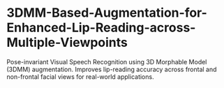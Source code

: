 # 3DMM-Based-Augmentation-for-Enhanced-Lip-Reading-across-Multiple-Viewpoints
Pose-invariant Visual Speech Recognition using 3D Morphable Model (3DMM) augmentation. Improves lip-reading accuracy across frontal and non-frontal facial views for real-world applications.
